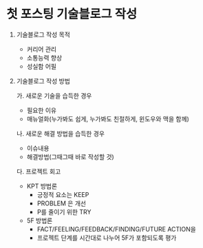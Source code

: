 # 첫 포스팅 기술블로그 작성

1. 기술블로그 작성 목적

   - 커리어 관리
   - 소통능력 향상
   - 성실함 어필

2. 기술블로그 작성 방법

   가. 새로운 기술을 습득한 경우

   - 필요한 이유 
   - 매뉴얼화(누가봐도 쉽게, 누가봐도 친절하게, 윈도우와 맥을 함께)

   나. 새로운 해결 방법을 습득한 경우

   - 이슈내용
   - 해결방법(그때그때 바로 작성할 것)

   다. 프로젝트 회고

   - KPT 방법론
     - 긍정적 요소는 KEEP
     - PROBLEM 은 개선
     - P를 줄이기 위한 TRY
   - 5F 방법론
     - FACT/FEELING/FEEDBACK/FINDING/FUTURE ACTION을 
     - 프로젝트 단계를 시간대로 나누어 5F가 포함되도록 평가